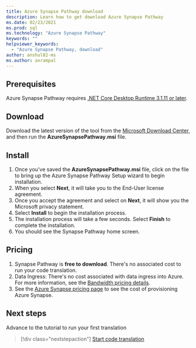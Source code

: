 ```yaml
---
title: Azure Synapse Pathway download 
description: Learn how to get download Azure Synapse Pathway
ms.date: 02/23/2021
ms.prod: sql
ms.technology: "Azure Synapse Pathway"
keywords: ""
helpviewer_keywords: 
  - "Azure Synapse Pathway, download"
author: anshul82-ms
ms.author: anrampal
---
```


## Prerequisites

Azure Synapse Pathway requires [.NET Core Desktop Runtime 3.1.11 or later](https://dotnet.microsoft.com/download/dotnet-core/3.1).

## Download

Download the latest version of the tool from the [Microsoft Download Center](https://aka.ms/ast-download), and then run the **AzureSynapsePathway.msi** file.

## Install

1. Once you've saved the **AzureSynapsePathway.msi** file, click on the file to bring up the Azure Synapse Pathway Setup wizard to begin installation.
1. When you select **Next**, it will take you to the End-User license agreement.
1. Once you accept the agreement and select on **Next**, it will show you the Microsoft privacy statement.
1. Select **Install** to begin the installation process.
1. The installation process will take a few seconds. Select **Finish** to complete the installation.
1. You should see the Synapse Pathway home screen.

## Pricing

1. Synapse Pathway is **free to download**. There's no associated cost to run your code translation.
1. Data Ingress: There's no cost associated with data ingress into Azure. For more information, see the [Bandwidth pricing details](https://azure.microsoft.com/en-us/pricing/details/bandwidth/).
1. See the [Azure Synapse pricing page](https://azure.microsoft.com/en-us/pricing/calculator/?service=synapse-analytics) to see the cost of provisioning Azure Synapse.

## Next steps

Advance to the tutorial to run your first translation

> [!div class="nextstepaction"]
> [Start code translation](synapse-pathway-assessment.md)

